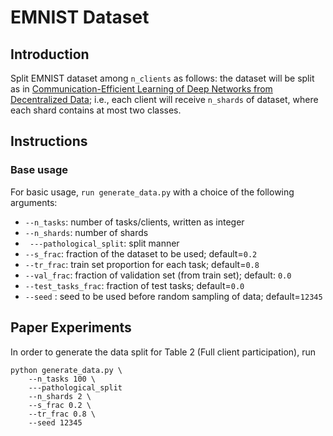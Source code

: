 # EMNIST Dataset

## Introduction

Split EMNIST dataset among `n_clients` as follows:
the dataset will be split as in
  [Communication-Efficient Learning of Deep Networks from Decentralized Data](https://arxiv.org/abs/1602.05629);
  i.e., each client will receive `n_shards` of dataset, where each shard contains at most two classes.

## Instructions

### Base usage

For basic usage, `run generate_data.py` with a choice of the following arguments:

- ```--n_tasks```: number of tasks/clients, written as integer
- ```--n_shards```: number of shards
- ``` ---pathological_split```: split manner
- ```--s_frac```: fraction of the dataset to be used; default=``0.2``  
- ```--tr_frac```: train set proportion for each task; default=``0.8``
- ```--val_frac```: fraction of validation set (from train set); default: ``0.0``  
- ```--test_tasks_frac```: fraction of test tasks; default=``0.0``
- ```--seed``` : seed to be used before random sampling of data; default=``12345``


  
## Paper Experiments

In order to generate the data split for Table 2 (Full client participation), run

```
python generate_data.py \
    --n_tasks 100 \
    ---pathological_split
    --n_shards 2 \
    --s_frac 0.2 \
    --tr_frac 0.8 \
    --seed 12345    
```

